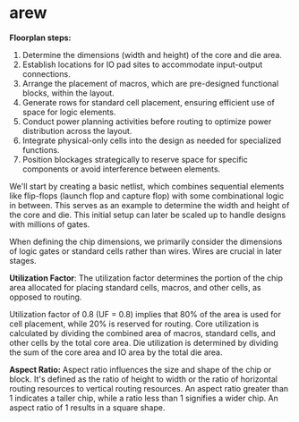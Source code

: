 # arew

**Floorplan steps:**
1. Determine the dimensions (width and height) of the core and die area.
2. Establish locations for IO pad sites to accommodate input-output connections.
3. Arrange the placement of macros, which are pre-designed functional blocks, within the layout.
4. Generate rows for standard cell placement, ensuring efficient use of space for logic elements.
5. Conduct power planning activities before routing to optimize power distribution across the layout.
6. Integrate physical-only cells into the design as needed for specialized functions.
7. Position blockages strategically to reserve space for specific components or avoid interference between elements.

We'll start by creating a basic netlist, which combines sequential elements like flip-flops (launch flop and capture flop) with some combinational logic in between. This serves as an example to determine the width and height of the core and die. This initial setup can later be scaled up to handle designs with millions of gates.

When defining the chip dimensions, we primarily consider the dimensions of logic gates or standard cells rather than wires. Wires are crucial in later stages.

**Utilization Factor**:
  The utilization factor determines the portion of the chip area allocated for placing standard cells, macros, and other cells, as opposed to routing.

  Utilization factor of 0.8 (UF = 0.8) implies that 80% of the area is used for cell placement, while 20% is reserved for routing.
Core utilization is calculated by dividing the combined area of macros, standard cells, and other cells by the total core area.
Die utilization is determined by dividing the sum of the core area and IO area by the total die area.<br/>

**Aspect Ratio:**
  Aspect ratio influences the size and shape of the chip or block.
It's defined as the ratio of height to width or the ratio of horizontal routing resources to vertical routing resources.
An aspect ratio greater than 1 indicates a taller chip, while a ratio less than 1 signifies a wider chip. An aspect ratio of 1 results in a square shape.
